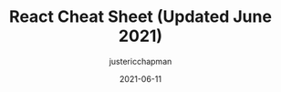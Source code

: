 ---
author: justericchapman
date: 2021-06-11
publisher: thepracticaldev
tags:
  - react
  - cheat-sheets
target_url: https://dev.to/ericchapman/react-cheat-sheet-updated-may-2021-1mcd
title: React Cheat Sheet (Updated June 2021)
---